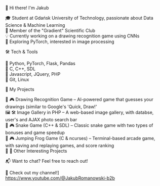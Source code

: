 👋 Hi there! I'm Jakub

🎓 Student at Gdańsk University of Technology, passionate about Data Science & Machine Learning  
🧠 Member of the "Gradient" Scientific Club  
💡 Currently working on a drawing recognition game using CNNs  
🚀 Exploring PyTorch, interested in image processing  


🛠 Tech & Tools

🔹 Python, PyTorch, Flask, Pandas  
🔹 C, C++, SDL  
🔹 Javascript, JQuery, PHP  
🔹 Git, Linux  

📌 My Projects

🎨 🎮 Drawing Recognition Game – AI-powered game that guesses your drawings (similar to Google's 'Quick, Draw!'    
🖼️ 🛠️ Image Gallery in PHP – A web-based image gallery, with databse, user's and AJAX photo search bar    
🐍 🎮 Snake Game (C++ & SDL) – Classic snake game with two types of bonuses and game speedup    
🐸 🎮 Jumping Frog Game (C & ncurses) – Terminal-based arcade game, with saving and replaying games, and score ranking    
🚀 🤖 Other Interesting Projects  

📬 Want to chat? Feel free to reach out!


🚀 Check out my channel!]  
https://www.youtube.com/@JakubRomanowski-b2b

